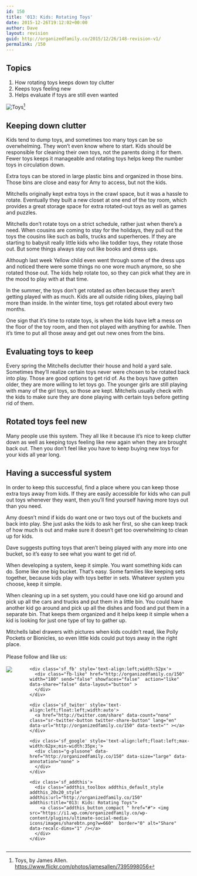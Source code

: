 ```yaml
---
id: 150
title: '013: Kids: Rotating Toys'
date: 2015-12-26T19:12:02+00:00
author: Dave
layout: revision
guid: http://organizedfamily.co/2015/12/26/148-revision-v1/
permalink: /150
---
```

## Topics

  1. How rotating toys keeps down toy clutter
  2. Keeps toys feeling new
  3. Helps evaluate if toys are still even wanted

<img src="https://i0.wp.com/organizedfamily.co/wp-content/uploads/2015/12/toys_by_james_allen.jpg?w=660" alt="Toys" data-recalc-dims="1" />[^1] 

## Keeping down clutter

Kids tend to dump toys, and sometimes too many toys can be so overwhelming. They won&#8217;t even know where to start. Kids should be responsible for cleaning their own toys, not the parents doing it for them. Fewer toys keeps it manageable and rotating toys helps keep the number toys in circulation down.

Extra toys can be stored in large plastic bins and organized in those bins. Those bins are close and easy for Amy to access, but not the kids.

Mitchells originally kept extra toys in the crawl space, but it was a hassle to rotate. Eventually they built a new closet at one end of the toy room, which provides a great storage space for extra rotated-out toys as well as games and puzzles.

Mitchells don&#8217;t rotate toys on a strict schedule, rather just when there&#8217;s a need. When cousins are coming to stay for the holidays, they pull out the toys the cousins like such as balls, trucks and superheroes. If they are starting to babysit really little kids who like toddler toys, they rotate those out. But some things always stay out like books and dress ups.

Although last week Yellow child even went through some of the dress ups and noticed there were some things no one wore much anymore, so she rotated those out. The kids help rotate too, so they can pick what they are in the mood to play with at that time.

In the summer, the toys don&#8217;t get rotated as often because they aren&#8217;t getting played with as much. Kids are all outside riding bikes, playing ball more than inside. In the winter time, toys get rotated about every two months.

One sign that it&#8217;s time to rotate toys, is when the kids have left a mess on the floor of the toy room, and then not played with anything for awhile. Then it&#8217;s time to put all those away and get out new ones from the bins.

## Evaluating toys to keep

Every spring the Mitchells declutter their house and hold a yard sale. Sometimes they&#8217;ll realize certain toys never were chosen to be rotated back into play. Those are good options to get rid of. As the boys have gotten older, they are more willing to let toys go. The younger girls are still playing with many of the girl toys, so those are kept. Mitchells usually check with the kids to make sure they are done playing with certain toys before getting rid of them.

## Rotated toys feel new

Many people use this system. They all like it because it&#8217;s nice to keep clutter down as well as keeping toys feeling like new again when they are brought back out. Then you don&#8217;t feel like you have to keep buying new toys for your kids all year long.

## Having a successful system

In order to keep this successful, find a place where you can keep those extra toys away from kids. If they are easily accessible for kids who can pull out toys whenever they want, then you&#8217;ll find yourself having more toys out than you need.

Amy doesn&#8217;t mind if kids do want one or two toys out of the buckets and back into play. She just asks the kids to ask her first, so she can keep track of how much is out and make sure it doesn&#8217;t get too overwhelming to clean up for kids.

Dave suggests putting toys that aren&#8217;t being played with any more into one bucket, so it&#8217;s easy to see what you want to get rid of.

When developing a system, keep it simple. You want something kids can do. Some like one big bucket. That&#8217;s easy. Some families like keeping sets together, because kids play with toys better in sets. Whatever system you choose, keep it simple.

When cleaning up in a set system, you could have one kid go around and pick up all the cars and trucks and put them in a little bin. You could have another kid go around and pick up all the dishes and food and put them in a separate bin. That keeps them organized and it helps keep it simple when a kid is looking for just one type of toy to gather up.

Mitchells label drawers with pictures when kids couldn&#8217;t read, like Polly Pockets or Bionicles, so even little kids could put toys away in the right place.

[^1]:    
    Toys, by James Allen. https://www.flickr.com/photos/jamesallen/7395998056

<div class='sfsi_Sicons' style='width: 100%; display: inline-block; vertical-align: middle; text-align:left'>
  <div style='margin:0px 8px 0px 0px; line-height: 24px'>
    <span>Please follow and like us:</span>
  </div>
  
  <div class='sfsi_socialwpr'>
    <div class='sf_subscrbe' style='text-align:left;float:left;width:64px'>
      <a href="http://www.specificfeeds.com/widget/emailsubscribe/MTc5ODgx/OA==/" target="_blank"><img src="https://i2.wp.com/organizedfamily.co/wp-content/plugins/ultimate-social-media-icons/images/follow_subscribe.png?w=660" data-recalc-dims="1" /></a>
    </div>
    
    <div class='sf_fb' style='text-align:left;width:52px'>
      <div class="fb-like" href="http://organizedfamily.co/150" width="180" send="false" showfaces="false"  action="like" data-share="false" data-layout="button" >
      </div>
    </div>
    
    <div class='sf_twiter' style='text-align:left;float:left;width:auto'>
      <a href="http://twitter.com/share" data-count="none" class="sr-twitter-button twitter-share-button" lang="en" data-url="http://organizedfamily.co/150" data-text="" ></a>
    </div>
    
    <div class='sf_google' style='text-align:left;float:left;max-width:62px;min-width:35px;'>
      <div class="g-plusone" data-href="http://organizedfamily.co/150" data-size="large" data-annotation="none" >
      </div>
    </div>
    
    <div class='sf_addthis'>
      <div class="addthis_toolbox addthis_default_style addthis_20x20_style" addthis:url="http://organizedfamily.co/150" addthis:title="013: Kids: Rotating Toys">
        <a class="addthis_button_compact " href="#"> <img src="https://i1.wp.com/organizedfamily.co/wp-content/plugins/ultimate-social-media-icons/images/sharebtn.png?w=660"  border="0" alt="Share" data-recalc-dims="1" /></a>
      </div>
    </div>
  </div>
</div>
